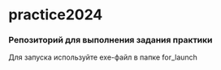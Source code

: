 # practice2024
### Репозиторий для выполнения задания практики

Для запуска используйте exe-файл в папке for_launch
